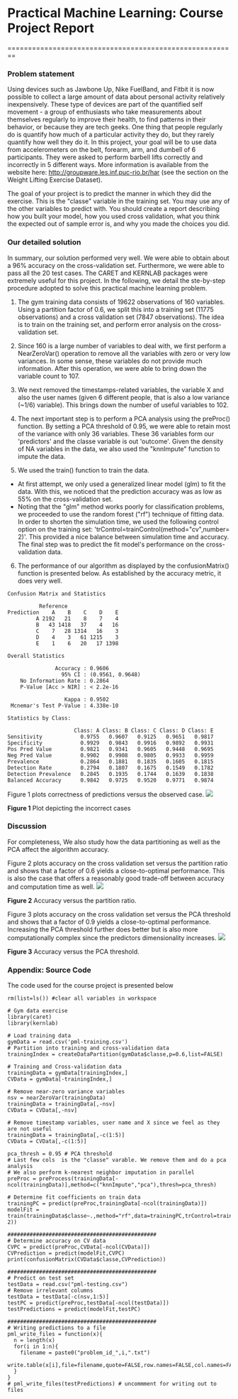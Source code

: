 # Practical Machine Learning: Course Project Report
========================================================

### Problem statement
Using devices such as Jawbone Up, Nike FuelBand, and Fitbit it is now possible to collect a large amount of data about personal activity relatively inexpensively. These type of devices are part of the quantified self movement - a group of enthusiasts who take measurements about themselves regularly to improve their health, to find patterns in their behavior, or because they are tech geeks. One thing that people regularly do is quantify how much of a particular activity they do, but they rarely quantify how well they do it. In this project, your goal will be to use data from accelerometers on the belt, forearm, arm, and dumbell of 6 participants. They were asked to perform barbell lifts correctly and incorrectly in 5 different ways. More information is available from the website here: http://groupware.les.inf.puc-rio.br/har (see the section on the Weight Lifting Exercise Dataset).

The goal of your project is to predict the manner in which they did the exercise. This is the "classe" variable in the training set. You may use any of the other variables to predict with. You should create a report describing how you built your model, how you used cross validation, what you think the expected out of sample error is, and why you made the choices you did. 

### Our detailed solution
In summary, our solution performed very well. We were able to obtain about a 96% accuracy on the cross-validation set. Furthermore, we were able to pass all the 20 test cases. The CARET and KERNLAB packages were extremely useful for this project. In the following, we detail the ste-by-step procedure adopted to solve this practical machine learning problem.

1. The gym training data consists of 19622 observations of 160 variables. Using a partition factor of 0.6, we split this into a training set (11775 observations) and a cross validation set (7847 observations). The idea is to train on the training set, and perform error analysis on the cross-validation set.

2. Since 160 is a large number of variables to deal with, we first perform a NearZeroVar() operation to remove all the variables with zero or very low variances. In some sense, these variables do not provide much information. After this operation, we were able to bring down the variable count to 107.

3. We next removed the timestamps-related variables, the variable X and also the user names (given 6 different people, that is also a low variance (~1/6) variable). This brings down the number of useful variables to 102.

4. The next important step is to perform a PCA analysis using the preProc() function. By setting a PCA threshold of 0.95, we were able to retain most of the variance with only 36 variables. These 36 variables form our 'predictors' and the classe variable is out 'outcome'. Given the density of NA variables in the data, we also used the "knnImpute" function to impute the data.

5. We used the train() function to train the data.
  * At first attempt, we only used a generalized linear model (glm) to fit the data. With this, we noticed that the prediction accuracy was as low as 55% on the cross-validation set.
  * Noting that the "glm" method works poorly for classification problems, we proceeded to use the random forest ("rf") technique of fitting data. In order to shorten the simulation time, we used the following control option on the training set: 'trControl=trainControl(method="cv",number= 2)'.
  This provided a nice balance between simulation time and accuracy. The final step was to predict the fit model's performance on the cross-validation data.

6. The performance of our algorithm as displayed by the confusionMatrix() function is presented below. As established by the accuracy metric, it does very well. 

```
Confusion Matrix and Statistics

          Reference
Prediction    A    B    C    D    E
         A 2192   21    8    7    4
         B   43 1418   37    4   16
         C    7   28 1314   16    3
         D    4    3   61 1215    3
         E    1    6   20   17 1398

Overall Statistics
                                          
               Accuracy : 0.9606          
                 95% CI : (0.9561, 0.9648)
    No Information Rate : 0.2864          
    P-Value [Acc > NIR] : < 2.2e-16       
                                          
                  Kappa : 0.9502          
 Mcnemar's Test P-Value : 4.338e-10       

Statistics by Class:

                     Class: A Class: B Class: C Class: D Class: E
Sensitivity            0.9755   0.9607   0.9125   0.9651   0.9817
Specificity            0.9929   0.9843   0.9916   0.9892   0.9931
Pos Pred Value         0.9821   0.9341   0.9605   0.9448   0.9695
Neg Pred Value         0.9902   0.9908   0.9805   0.9933   0.9959
Prevalence             0.2864   0.1881   0.1835   0.1605   0.1815
Detection Rate         0.2794   0.1807   0.1675   0.1549   0.1782
Detection Prevalence   0.2845   0.1935   0.1744   0.1639   0.1838
Balanced Accuracy      0.9842   0.9725   0.9520   0.9771   0.9874
```
Figure 1 plots correctness of predictions versus the observed case.
![](plot1.png)

**Figure 1** Plot depicting the incorrect cases

### Discussion
For completeness, We also study how the data partitioning as well as the PCA affect the algorithm accuracy.

Figure 2 plots accuracy on the cross validation set versus the partition ratio and shows that a factor of 0.6 yields a close-to-optimal performance. This is also the case that offers a reasonably good trade-off between accuracy and computation time as well.
![](plot2.png)

**Figure 2** Accuracy versus the partition ratio.

Figure 3 plots accuracy on the cross validation set versus the PCA threshold and shows that a factor of 0.9 yields a close-to-optimal performance. Increasing the PCA threshold further does better but is also more computationally complex since the predictors dimensionality increases.
![](plot3.png)

**Figure 3** Accuracy versus the PCA threshold.

### Appendix: Source Code
The code used for the course project is presented below
```
rm(list=ls()) #clear all variables in workspace

# Gym data exercise
library(caret)
library(kernlab)

# Load training data
gymData = read.csv('pml-training.csv')
# Partition into training and cross-validation data
trainingIndex = createDataPartition(gymData$classe,p=0.6,list=FALSE)

# Training and Cross-validation data
trainingData = gymData[trainingIndex,]
CVData = gymData[-trainingIndex,]

# Remove near-zero variance variables
nsv = nearZeroVar(trainingData)
trainingData = trainingData[,-nsv]
CVData = CVData[,-nsv]

# Remove timestamp variables, user name and X since we feel as they are not useful
trainingData = trainingData[,-c(1:5)]
CVData = CVData[,-c(1:5)]

pca_thresh = 0.95 # PCA threshold
# Last few cols  is the "classe" varable. We remove them and do a pca analysis
# We also perform k-nearest neighbor imputation in parallel
preProc = preProcess(trainingData[-ncol(trainingData)],method=c("knnImpute","pca"),thresh=pca_thresh)

# Determine fit coefficients on train data
trainingPC = predict(preProc,trainingData[-ncol(trainingData)])
modelFit = train(trainingData$classe~.,method="rf",data=trainingPC,trControl=trainControl(method="cv",number= 2))

###############################################
# Determine accuracy on CV data
CVPC = predict(preProc,CVData[-ncol(CVData)])
CVPrediction = predict(modelFit,CVPC)
print(confusionMatrix(CVData$classe,CVPrediction))

###############################################
# Predict on test set
testData = read.csv("pml-testing.csv")
# Remove irrelevant columns
testData = testData[-c(nsv,1:5)]
testPC = predict(preProc,testData[-ncol(testData)])
testPredictions = predict(modelFit,testPC)

###############################################
# Writing predictions to a file
pml_write_files = function(x){
  n = length(x)
  for(i in 1:n){
    filename = paste0("problem_id_",i,".txt")
    write.table(x[i],file=filename,quote=FALSE,row.names=FALSE,col.names=FALSE)
  }
}
# pml_write_files(testPredictions) # uncommment for writing out to files
```